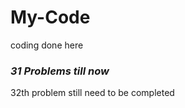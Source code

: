 # My-Code
coding done here



### *31 Problems till now*

32th  problem still need to be completed
 
